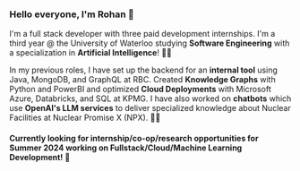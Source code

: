 ### Hello everyone, I'm Rohan 👋

<!--
**rohan-jagtap04/rohan-jagtap04** is a ✨ _special_ ✨ repository because its `README.md` (this file) appears on your GitHub profile. !-->

I'm a full stack developer with three paid development internships. I'm a third year @ the University of Waterloo studying <b>Software Engineering</b> with a specialization in <b>Artificial Intelligence</b>! 👨‍🎓

In my previous roles, I have set up the backend for an <b>internal tool</b> using Java, MongoDB, and GraphQL at RBC. Created <b>Knowledge Graphs</b> with Python and PowerBI and optimized <b>Cloud Deployments</b> with Microsoft Azure, Databricks, and SQL at KPMG. I have also worked on <b>chatbots</b> which use <b>OpenAI's LLM services</b> to deliver specialized knowledge about Nuclear Facilities at Nuclear Promise X (NPX). 🧑‍💻


#### Currently looking for internship/co-op/research opportunities for Summer 2024 working on Fullstack/Cloud/Machine Learning Development! 🤖
